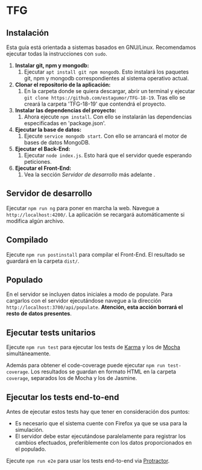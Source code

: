 # TFG
## Instalación

Esta guía está orientada a sistemas basados en GNU/Linux. Recomendamos ejecutar todas la instrucciones con `sudo`. 

1. **Instalar git, npm y mongodb:**
    1. Ejecutar `apt install git npm mongodb`. Esto instalará los paquetes git, npm y mongodb correspondientes al sistema operativo actual.  
1. **Clonar el repositorio de la aplicación:**
    1. En la carpeta donde se quiera descargar, abrir un terminal y ejecutar `git clone https://github.com/estagumor/TFG-18-19`. Tras ello se creará la carpeta 'TFG-18-19' que contendrá el proyecto.
1. **Instalar las dependencias del proyecto:**
    1. Ahora ejecute `npm install`. Con ello se instalarán las dependencias especificadas en 'package.json'. 
1. **Ejecutar la base de datos:**
    1. Ejecute `service mongodb start`. Con ello se arrancará el motor de bases de datos MongoDB. 
1. **Ejecutar el Back-End:**
    1. Ejecutar `node index.js`. Esto hará que el servidor quede esperando peticiones.
1. **Ejecutar el Front-End:**
    1. Vea la sección *Servidor de desarrollo* más adelante . 

## Servidor de desarrollo

Ejecutar `npm run ng` para poner en marcha la web. Navegue a `http://localhost:4200/`. La aplicación se recargará automáticamente si modifica algún archivo.
## Compilado

Ejecute `npm run postinstall` para compilar el Front-End. El resultado se guardará en la carpeta `dist/`.

## Populado

En el servidor se incluyen datos iniciales a modo de populate. Para cargarlos con el servidor ejecutándose navegue a la dirección `http://localhost:3700/api/populate`. **Atención, esta acción borrará el resto de datos presentes**.

## Ejecutar tests unitarios

Ejecute `npm run test` para ejecutar los tests de [Karma](https://karma-runner.github.io) y los de [Mocha](https://mochajs.org/) simultáneamente.

Además para obtener el code-coverage puede ejecutar `npm run test-coverage`. Los resultados se guardan en formato HTML en la carpeta `coverage`, separados los de Mocha y los de Jasmine.

## Ejecutar los tests end-to-end

Antes de ejecutar estos tests hay que tener en consideración dos puntos:
- Es necesario que el sistema cuente con Firefox ya que se usa para la simulación.
- El servidor debe estar ejecutándose paralelamente para registrar los cambios efectuados, preferiblemente con los datos proporcionados en el populado.

Ejecute `npm run e2e` para usar los tests end-to-end via [Protractor](http://www.protractortest.org/).
